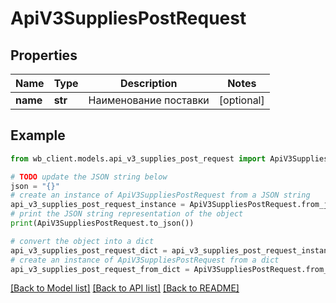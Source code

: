 # ApiV3SuppliesPostRequest


## Properties

Name | Type | Description | Notes
------------ | ------------- | ------------- | -------------
**name** | **str** | Наименование поставки | [optional] 

## Example

```python
from wb_client.models.api_v3_supplies_post_request import ApiV3SuppliesPostRequest

# TODO update the JSON string below
json = "{}"
# create an instance of ApiV3SuppliesPostRequest from a JSON string
api_v3_supplies_post_request_instance = ApiV3SuppliesPostRequest.from_json(json)
# print the JSON string representation of the object
print(ApiV3SuppliesPostRequest.to_json())

# convert the object into a dict
api_v3_supplies_post_request_dict = api_v3_supplies_post_request_instance.to_dict()
# create an instance of ApiV3SuppliesPostRequest from a dict
api_v3_supplies_post_request_from_dict = ApiV3SuppliesPostRequest.from_dict(api_v3_supplies_post_request_dict)
```
[[Back to Model list]](../README.md#documentation-for-models) [[Back to API list]](../README.md#documentation-for-api-endpoints) [[Back to README]](../README.md)



